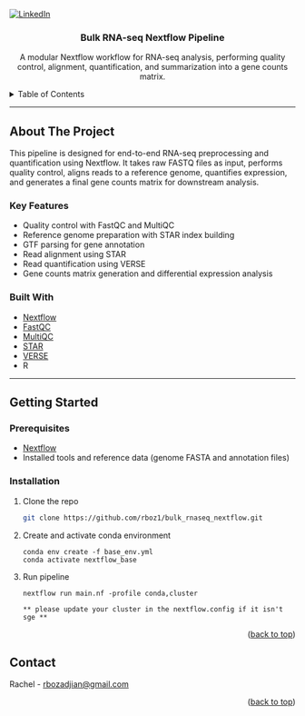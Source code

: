 <!-- PROJECT SHIELDS -->
<!--
*** I'm using markdown "reference style" links for readability.
*** Reference links are enclosed in brackets [ ] instead of parentheses ( ).
*** See the bottom of this document for the declaration of the reference variables
*** for contributors-url, forks-url, etc. This is an optional, concise syntax you may use.
*** https://www.markdownguide.org/basic-syntax/#reference-style-links
-->
[![LinkedIn][linkedin-shield]][linkedin-url]

<!-- PROJECT LOGO -->
  <h3 align="center">Bulk RNA-seq Nextflow Pipeline</h3>

  <p align="center">
    A modular Nextflow workflow for RNA-seq analysis, performing quality control, alignment, quantification, and summarization into a gene counts matrix.
  </p>
</div>



<!-- TABLE OF CONTENTS -->
<details>
  <summary>Table of Contents</summary>
  <ol>
    <li>
      <a href="#about-the-project">About The Script</a>
      <ul>
        <li><a href="#built-with">Built With</a></li>
      </ul>
    </li>
    <li>
      <a href="#getting-started">Getting Started</a>
      <ul>
        <li><a href="#prerequisites">Prerequisites</a></li>
        <li><a href="#installation">Installation</a></li>
      </ul>
    </li>
    <li><a href="#contact">Contact</a></li>
  </ol>
</details>

---

## About The Project

This pipeline is designed for end-to-end RNA-seq preprocessing and quantification using Nextflow. It takes raw FASTQ files as input, performs quality control, aligns reads to a reference genome, quantifies expression, and generates a final gene counts matrix for downstream analysis.

### Key Features

- Quality control with FastQC and MultiQC
- Reference genome preparation with STAR index building
- GTF parsing for gene annotation
- Read alignment using STAR
- Read quantification using VERSE
- Gene counts matrix generation and differential expression analysis

### Built With

- [Nextflow](https://www.nextflow.io/)
- [FastQC](https://www.bioinformatics.babraham.ac.uk/projects/fastqc/)
- [MultiQC](https://multiqc.info/)
- [STAR](https://github.com/alexdobin/STAR)
- [VERSE](https://kim.bio.upenn.edu/software/verse.shtml)
- R

---

## Getting Started

### Prerequisites

- [Nextflow](https://www.nextflow.io/)
- Installed tools and reference data (genome FASTA and annotation files)

### Installation

1. Clone the repo
   ```sh
   git clone https://github.com/rboz1/bulk_rnaseq_nextflow.git
2. Create and activate conda environment 
   ```
   conda env create -f base_env.yml
   conda activate nextflow_base
3. Run pipeline
   ```
   nextflow run main.nf -profile conda,cluster

   ** please update your cluster in the nextflow.config if it isn't sge **
<p align="right">(<a href="#readme-top">back to top</a>)</p>

<!-- CONTACT -->
## Contact

Rachel - rbozadjian@gmail.com

<p align="right">(<a href="#readme-top">back to top</a>)</p>

<!-- MARKDOWN LINKS & IMAGES -->
<!-- https://www.markdownguide.org/basic-syntax/#reference-style-links -->
[linkedin-shield]: https://img.shields.io/badge/-LinkedIn-black.svg?style=for-the-badge&logo=linkedin&colorB=555
[linkedin-url]: www.linkedin.com/in/rachel-bozadjian-203999109

